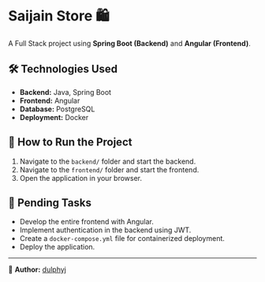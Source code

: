 # Saijain Store 🛍️

A Full Stack project using **Spring Boot (Backend)** and **Angular (Frontend)**.

## 🛠 Technologies Used
- **Backend:** Java, Spring Boot
- **Frontend:** Angular
- **Database:** PostgreSQL
- **Deployment:** Docker

## 🚀 How to Run the Project
1. Navigate to the `backend/` folder and start the backend.
2. Navigate to the `frontend/` folder and start the frontend.
3. Open the application in your browser.

## 📌 Pending Tasks
- Develop the entire frontend with Angular.
- Implement authentication in the backend using JWT.
- Create a `docker-compose.yml` file for containerized deployment.
- Deploy the application.


---

👤 **Author:** [dulphyj](https://github.com/dulphyj)
